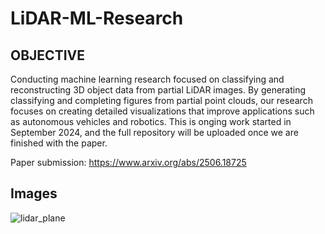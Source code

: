 # LiDAR-ML-Research

## OBJECTIVE

Conducting machine learning research focused on classifying and reconstructing 3D object data from partial LiDAR images. By generating classifying and completing figures from partial point clouds, our research focuses on creating detailed visualizations that improve applications such as autonomous vehicles and robotics. This is onging work started in September 2024, and the full repository will be uploaded once we are finished with the paper. 


Paper submission: https://www.arxiv.org/abs/2506.18725

## Images
![lidar_plane](https://github.com/user-attachments/assets/0d8e8afa-9e34-4279-a22c-9b5f3de58e7d)
